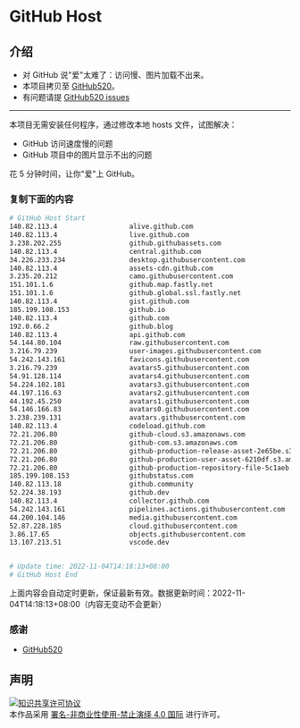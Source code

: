 # GitHub Host
## 介绍
- 对 GitHub 说"爱"太难了：访问慢、图片加载不出来。
- 本项目拷贝至 [GitHub520](https://github.com/521xueweihan/GitHub520)。
- 有问题请提 [GitHub520 issues](https://github.com/521xueweihan/GitHub520/issues/new)

---

本项目无需安装任何程序，通过修改本地 hosts 文件，试图解决：
- GitHub 访问速度慢的问题
- GitHub 项目中的图片显示不出的问题

花 5 分钟时间，让你"爱"上 GitHub。

### 复制下面的内容
```bash
# GitHub Host Start
140.82.113.4                  alive.github.com
140.82.113.4                  live.github.com
3.238.202.255                 github.githubassets.com
140.82.113.4                  central.github.com
34.226.233.234                desktop.githubusercontent.com
140.82.113.4                  assets-cdn.github.com
3.235.20.212                  camo.githubusercontent.com
151.101.1.6                   github.map.fastly.net
151.101.1.6                   github.global.ssl.fastly.net
140.82.113.4                  gist.github.com
185.199.108.153               github.io
140.82.113.4                  github.com
192.0.66.2                    github.blog
140.82.113.4                  api.github.com
54.144.80.104                 raw.githubusercontent.com
3.216.79.239                  user-images.githubusercontent.com
54.242.143.161                favicons.githubusercontent.com
3.216.79.239                  avatars5.githubusercontent.com
54.91.128.114                 avatars4.githubusercontent.com
54.224.102.181                avatars3.githubusercontent.com
44.197.116.63                 avatars2.githubusercontent.com
44.192.45.250                 avatars1.githubusercontent.com
54.146.166.83                 avatars0.githubusercontent.com
3.238.239.131                 avatars.githubusercontent.com
140.82.113.4                  codeload.github.com
72.21.206.80                  github-cloud.s3.amazonaws.com
72.21.206.80                  github-com.s3.amazonaws.com
72.21.206.80                  github-production-release-asset-2e65be.s3.amazonaws.com
72.21.206.80                  github-production-user-asset-6210df.s3.amazonaws.com
72.21.206.80                  github-production-repository-file-5c1aeb.s3.amazonaws.com
185.199.108.153               githubstatus.com
140.82.113.18                 github.community
52.224.38.193                 github.dev
140.82.113.4                  collector.github.com
54.242.143.161                pipelines.actions.githubusercontent.com
44.200.104.146                media.githubusercontent.com
52.87.228.185                 cloud.githubusercontent.com
3.86.17.65                    objects.githubusercontent.com
13.107.213.51                 vscode.dev


# Update time: 2022-11-04T14:18:13+08:00
# GitHub Host End

```
上面内容会自动定时更新，保证最新有效。数据更新时间：2022-11-04T14:18:13+08:00（内容无变动不会更新）

### 感谢

- [GitHub520](https://github.com/521xueweihan/GitHub520)

## 声明
<a rel="license" href="https://creativecommons.org/licenses/by-nc-nd/4.0/deed.zh"><img alt="知识共享许可协议" style="border-width: 0" src="https://licensebuttons.net/l/by-nc-nd/4.0/88x31.png"></a><br>本作品采用 <a rel="license" href="https://creativecommons.org/licenses/by-nc-nd/4.0/deed.zh">署名-非商业性使用-禁止演绎 4.0 国际</a> 进行许可。